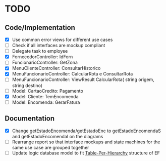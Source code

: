 # TODO

## Code/Implementation
- [x] Use common error views for different use cases
- [ ] Check if all interfaces are mockup compliant
- [ ] Delegate task to employee
- [x] FornecedorController: IdForn
- [ ] FuncionarioController: GetZona
- [x] MenuClienteController: ConsultarHistorico
- [x] MenuFuncionarioController: CalcularRota e ConsultarRota
- [ ] MenuFuncionarioController: ViewResult CalcularRota( string origem,  string destino)
- [ ] Model: CartaoCredito: Pagamento
- [x] Model: Cliente: TemEncomenda
- [ ] Model: Encomenda: GerarFatura

## Documentation
- [x] Change getEstadoEncomenda/getEstadoEnc to getEstadoEncomendaS and getEstadoEncomendaI on the diagrams
- [ ] Rearrange report so that interface mockups and state machines for the same use case are grouped together
- [ ] Update logic database model to fit [Table-Per-Hierarchy](https://weblogs.asp.net/manavi/inheritance-mapping-strategies-with-entity-framework-code-first-ctp5-part-1-table-per-hierarchy-tph) structure of EF
